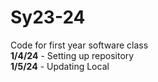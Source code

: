 # Sy23-24
Code for first year software class <br>
<b>1/4/24</b> - Setting up repository <br>
<b>1/5/24</b> - Updating Local

